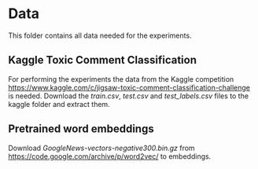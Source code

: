 # Data
This folder contains all data needed for the experiments.

## Kaggle Toxic Comment Classification
For performing the experiments the data from the Kaggle competition https://www.kaggle.com/c/jigsaw-toxic-comment-classification-challenge is needed.
Download the *train.csv*, *test.csv* and *test_labels.csv* files to the kaggle folder and extract them.

## Pretrained word embeddings
Download *GoogleNews-vectors-negative300.bin.gz* from https://code.google.com/archive/p/word2vec/ to embeddings.